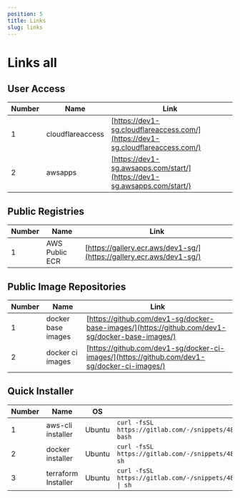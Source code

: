 ```yaml
---
position: 5
title: Links
slug: links
---
```


# Links all


## User Access

| Number | Name                | Link                                                                                  |
|--------|---------------------|---------------------------------------------------------------------------------------|
| 1      | cloudflareaccess    | [https://dev1-sg.cloudflareaccess.com/](https://dev1-sg.cloudflareaccess.com/)        |
| 2      | awsapps             | [https://dev1-sg.awsapps.com/start/](https://dev1-sg.awsapps.com/start/)              |


## Public Registries

| Number | Name                | Link                                                                                  |
|--------|---------------------|---------------------------------------------------------------------------------------|
| 1      | AWS Public ECR      | [https://gallery.ecr.aws/dev1-sg/](https://gallery.ecr.aws/dev1-sg/)                  |


## Public Image Repositories
| Number | Name                | Link                                                                                             |
|--------|---------------------|--------------------------------------------------------------------------------------------------|
| 1      | docker base images  | [https://github.com/dev1-sg/docker-base-images/](https://github.com/dev1-sg/docker-base-images/) |
| 2      | docker ci images    | [https://github.com/dev1-sg/docker-ci-images/](https://github.com/dev1-sg/docker-ci-images/) |


## Quick Installer

| Number | Name                | OS     | Link                                                                                  |
|--------|---------------------|--------|---------------------------------------------------------------------------------------|
| 1      | aws-cli installer   | Ubuntu | `curl -fsSL https://gitlab.com/-/snippets/4859498/raw/main/install_awscli.sh \| bash` |
| 2      | docker installer    | Ubuntu | `curl -fsSL https://gitlab.com/-/snippets/4844452/raw/main/install_docker.sh \| sh`    |
| 3      | terraform Installer | Ubuntu | `curl -fsSL https://gitlab.com/-/snippets/4859488/raw/main/install_terraform.sh \| sh` |

